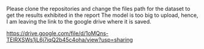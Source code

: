 Please clone the repositories and change the files path for the dataset to get the results exhibited in the report
The model is too big to upload, hence, I am leaving the link to the google drive where it is saved. 


https://drive.google.com/file/d/1oMQns-TElRXSWs1jL6j7iqQ2b45c4oha/view?usp=sharing
